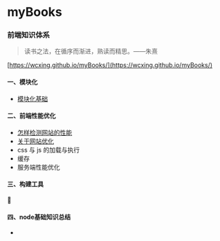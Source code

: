 # myBooks

### 前端知识体系

> 读书之法，在循序而渐进，熟读而精思。——朱熹

[https://wcxing.github.io/myBooks/](https://wcxing.github.io/myBooks/)

#### 一、模块化
- [模块化基础](模块化/模块基础.md)

#### 二、前端性能优化

- [怎样检测网站的性能](网站优化/怎样检测网站的性能.md)
- [关于网站优化](网站优化/浅谈网站优化.md)
- css 与 js 的加载与执行
- 缓存
- 服务端性能优化

#### 三、构建工具

#### 四、node基础知识总结
- 


